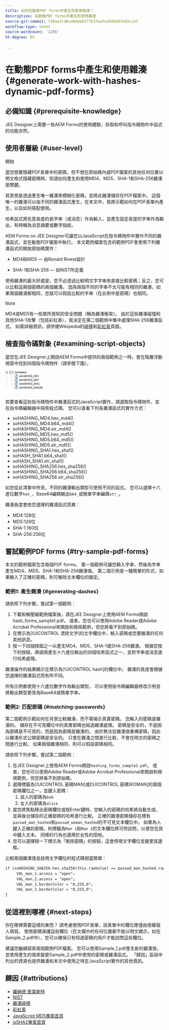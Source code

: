 ```yaml
---
title: 如何在動態PDF forms中產生和使用雜湊？
description: 在動態PDF forms中產生和使用雜湊
source-git-commit: 730ae7cd6cd04eb6377b37eafe29db597e93cce3
workflow-type: tm+mt
source-wordcount: '1256'
ht-degree: 0%

---
```


# 在動態PDF forms中產生和使用雜湊 {#generate-work-with-hashes-dynamic-pdf-forms}


## 必備知識 {#prerequisite-knowledge}

JEE Designer上需要一些AEM Forms的使用體驗，存取和呼叫指令碼物件中函式的功能亦然。

## 使用者層級 {#user-level}

開始

當您想要隱藏PDF表單中的密碼，但不想在原始碼內或PDF檔案的其他任何位置以明文格式隱藏密碼時，知道如何產生和使用MD4、MD5、SHA-1和SHA-256雜湊是關鍵。

其思想是透過產生唯一雜湊來模糊化密碼，並將此雜湊儲存在PDF檔案中。 這個唯一的雜湊可以由不同的雜湊函式產生，在本文中，我將示範如何在PDF表單內產生，以及如何搭配使用。

哈希函式將任意長度的長字串（或消息）作為輸入，並產生固定長度的字串作為輸出，有時稱為消息摘要或數字指紋。

AEM Forms on JEE Designer可讓您以JavaScript在指令碼物件中實作不同的雜湊函式，並在動態PDF檔案中執行。 本文範例檔案包含的範例PDF會使用下列雜湊函式的開放原始碼實作：

* MD4和MD5 — 由Ronald Rivest設計

* SHA-1和SHA-256 — 如NIST所定義

使用雜湊的最大好處是，您不必透過比較明文字字串來直接比較密碼；反之，您可以比較這兩個密碼的兩個雜湊。 因為兩個不同的字串不太可能有相同的雜湊，如果兩個雜湊都相同，您就可以假設比較的字串（在此例中是密碼）也相同。

>[!NOTE]
>
>MD4或MD5有一些眾所周知的安全問題（稱為雜湊衝突）。 由於這些雜湊碰撞和其他SHA-1攻擊（包括彩虹表），我決定在第二個範例中集中處理SHA-256雜湊函式。  如需詳細資訊，請參閱Wikipedia的[碰撞](https://en.wikipedia.org/wiki/Hash_collision)和[彩虹表](https://en.wikipedia.org/wiki/Rainbow_table)頁面。

## 檢查指令碼對象 {#examining-script-objects}

當您在JEE Designer上開啟AEM Forms中提供的兩個範例之一時，會在階層浮動視窗中找到四個指令碼物件（請參閱下圖）。

![變數](assets/variables.jpg)

若要查看這些指令碼物件中雜湊函式的JavaScript實作，請選取指令碼物件，並在指令碼編輯器中探索程式碼。  您可以查看下列各雜湊函式的實作方式：

* soHASHING_MD4.hex_md4()
* soHASHING_MD4.b64_md4()
* soHASHING_MD4.str_md4()
* soHASHING_MD5.hex_md5()
* soHASHING_MD5.b64_md5()
* soHASHING_MD5.str_md5()
* soHASHING_SHA1.hex_sha1()
* soHASH_SHA1.b64_sha1()
* soHASH_SHA1.str_sha1()
* soHASHING_SHA256.hex_sha256()
* soHASHING_SHA256.b64_sha256()
* soHASHING_SHA256.str_sha256()

如您從此清單中所見，不同的雜湊輸出類型可使用不同的函式。 您可以選擇十六進位數字`hex_`、Base64編碼輸出`b64_`或簡單字串編碼`str_`。

雜湊長度會依您選擇的雜湊函式而異：

* MD4:128位
* MD5:128位
* SHA-1:160位
* SHA-256:256位

## 嘗試範例PDF forms {#try-sample-pdf-forms}

本文的範例檔案包含兩個PDF forms。 第一個範例可讓您輸入字串，然後為字串產生MD4、MD5、SHA-1和SHA-256雜湊值。  第二個示例是一種簡單的形式，如果輸入了正確的密碼，則可解除文本欄位的鎖定。

### 範例1: 產生雜湊 {#generating-dashes}

請依照下列步驟，嘗試第一個範例：

1. 下載和解壓縮範例檔案後，請在JEE Designer上使用AEM Forms開啟hash_forms_sample1.pdf。 或者，您也可以使用Adobe Reader或Adobe Acrobat Professional來開啟和檢視範例，但您將看不到原始碼。
1. 在標示為[!UICONTROL 清除文字]的文字欄位中，輸入密碼或您要雜湊的任何其他訊息。
1. 按一下四個按鈕之一以產生MD4、MD5、SHA-1或SHA-256雜湊。 根據您按下的按鈕，將調用產生十六進位輸出的四個哈希函式之一，並對字串或消息進行哈希處理。

雜湊操作的結果顯示在標示為[!UICONTROL hash]的欄位中。 雜湊的長度會根據您選擇的雜湊函式而有所不同。

所有示例都使用十六進位數字作為輸出類型。 可以使用指令碼編輯器修改示例並將輸出類型更改為Base64或簡單字串。

### 範例2: 匹配密碼 {#matching-passwords}

第二個範例示範如何在背景比較雜湊，而不需揭示真實密碼。 您輸入的密碼是雜湊的。 儲存在不可見欄位中的真實密碼也經過雜湊處理。 密碼是安全的，不是因為密碼是不可見的，而是因為密碼是雜湊的。 由於無法從雜湊值重構密碼，因此以雜湊形式公開密碼是安全的。 只會在雜湊之間進行比較，不會在明文的密碼之間進行比較。 如果兩個雜湊相同，則可以假設密碼相同。

請依照下列步驟，嘗試第二個範例：

1. 在JEE Designer上使用AEM Forms開啟`hashing_forms_sample2.pdf`。 或者，您也可以使用Adobe Reader或Adobe Acrobat Professional來開啟和檢視範例，但您將看不到原始碼。
1. 選擇標籤為[!UICONTROL 密碼MAN]或[!UICONTROL 密碼WOMAN]的兩個密碼欄位之一，並鍵入密碼：
   1. 該人的密碼為`bob`
   1. 女人的密碼為`alice`
1. 當您將焦點移出密碼欄位或按Enter鍵時，您輸入的密碼的哈希將自動生成，並與後台儲存的正確密碼的哈希進行比較。 正確的雜湊密碼儲存在標有`passwd_man_hashed`和`passwd_woman_hashed`的不可見文本欄位中。 如果為人鍵入正確的密碼，則標籤為`Man 1`和`Man 2`的文本欄位將可供訪問，以便您在其中鍵入文本。 同樣的行為也適用於女性的田地。
1. 您可以選擇按一下標示為「刪除密碼」的按鈕，這會停用文字欄位並變更其邊框。

比較兩個雜湊值並啟用文字欄位的程式碼相當簡單：

```xml
if (soHASHING_SHA256.hex_sha256(this.rawValue) == passwd_man_hashed.rawValue){
     VAL_man_1.access = "open";
     VAL_man_2.access = "open";
     VAL_man_1.borderColor = "0,255,0";
     VAL_man_2.borderColor = "0,255,0";
}
```

## 從這裡到哪裡 {#next-steps}

你在哪裡需要這樣的東西？ 請考慮使用PDF表單，該表單中的欄位應僅由授權個人填寫。 使用密碼保護這些欄位（在文檔中的任何位置都不能以明文顯示，如在Sample_2.pdf中），您可以確保只有知道密碼的用戶才能訪問這些欄位。

建議您繼續探索兩個範例PDF檔案。  您可以使用Sample_1.pdf產生新的雜湊值，並使用產生的值來變更Sample_2.pdf中使用的密碼或雜湊函式。  「歸因」區段中列出的資源也提供雜湊和本文中使用之特定JavaScript實作的其他資訊。

## 歸因 {#attributions}

* [羅納德·里韋斯特](https://en.wikipedia.org/wiki/Ron_Rivest)
* [NIST](https://csrc.nist.gov/projects/cryptographic-standards-and-guidelines)
* [雜湊碰撞](https://en.wikipedia.org/wiki/Hash_collision)
* [彩虹表](https://en.wikipedia.org/wiki/Rainbow_table)
* [JavaScript MD5專案首頁](http://pajhome.org.uk/crypt/md5/)
* [jsSHA2專案首頁](https://anmar.eu.org/projects/jssha2/)


